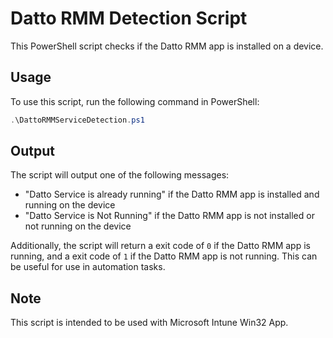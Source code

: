 # Datto RMM Detection Script

This PowerShell script checks if the Datto RMM app is installed on a device. 

## Usage

To use this script, run the following command in PowerShell: 
```powershell
.\DattoRMMServiceDetection.ps1
```

## Output

The script will output one of the following messages:

- "Datto Service is already running" if the Datto RMM app is installed and running on the device
- "Datto Service is Not Running" if the Datto RMM app is not installed or not running on the device

Additionally, the script will return a exit code of `0` if the Datto RMM app is running, and a exit code of `1` if the Datto RMM app is not running. This can be useful for use in automation tasks.

## Note
This script is intended to be used with Microsoft Intune Win32 App.
